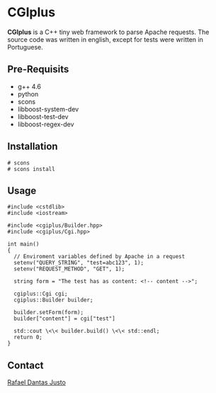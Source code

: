 CGIplus
=======

**CGIplus** is a C++ tiny web framework to parse Apache requests. The
source code was written in english, except for tests were written in
Portuguese.

Pre-Requisits
-------------

  * g++ 4.6
  * python
  * scons
  * libboost-system-dev
  * libboost-test-dev
  * libboost-regex-dev

Installation
------------

    # scons
    # scons install

Usage
-----

    #include <cstdlib>
    #include <iostream>
    
    #include <cgiplus/Builder.hpp>
    #include <cgiplus/Cgi.hpp>
    
    int main()
    {
      // Enviroment variables defined by Apache in a request
      setenv("QUERY_STRING", "test=abc123", 1);
      setenv("REQUEST_METHOD", "GET", 1);
      
      string form = "The test has as content: <!-- content -->";
      
      cgiplus::Cgi cgi;
      cgiplus::Builder builder;
      
      builder.setForm(form);
      builder["content"] = cgi["test"]
      
      std::cout \<\< builder.build() \<\< std::endl;
      return 0;
    }

Contact
-------

  [Rafael Dantas Justo](mailto:adm@rafael.net.br)
